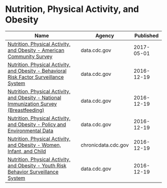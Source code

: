 # Nutrition, Physical Activity, and Obesity

Name | Agency | Published
---- | ---- | ---------
[Nutrition, Physical Activity, and Obesity - American Community Survey](../socrata/8mrp-rmkw.md) | data.cdc.gov | 2017-05-01
[Nutrition, Physical Activity, and Obesity - Behavioral Risk Factor Surveillance System](../socrata/hn4x-zwk7.md) | data.cdc.gov | 2016-12-19
[Nutrition, Physical Activity, and Obesity - National Immunization Survey (Breastfeeding)](../socrata/8hxn-cvik.md) | data.cdc.gov | 2016-12-19
[Nutrition, Physical Activity, and Obesity - Policy and Environmental Data](../socrata/k8w5-7ju6.md) | data.cdc.gov | 2016-12-19
[Nutrition, Physical Activity, and Obesity - Women, Infant, and Child](../socrata/735e-byxc.md) | chronicdata.cdc.gov | 2016-12-19
[Nutrition, Physical Activity, and Obesity - Youth Risk Behavior Surveillance System](../socrata/vba9-s8jp.md) | data.cdc.gov | 2016-12-19

